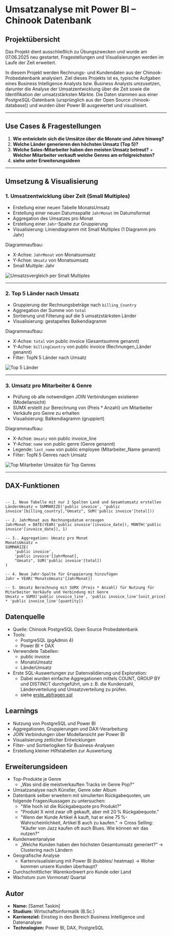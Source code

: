 # Umsatzanalyse mit Power BI – Chinook Datenbank

## Projektübersicht

Das Projekt dient ausschließlich zu Übungszwecken und wurde am 07.06.2025 neu gestartet. Fragestellungen und Visualisierungen werden im Laufe der Zeit erweitert.

In diesem Projekt werden Rechnungs- und Kundendaten aus der Chinook-Probedatenbank analysiert. 
Ziel dieses Projekts ist es, typische Aufgaben eines Business Intelligence Analysts bzw. Business Analysts umzusetzen, darunter die Analyse der Umsatzentwicklung über die Zeit sowie die Identifikation der umsatzstärksten Märkte.
Die Daten stammen aus einer PostgreSQL-Datenbank (ursprünglich aus der Open Source chinook-database)) und wurden über Power BI ausgewertet und visualisiert.


---

## Use Cases & Fragestellungen

1. **Wie entwickeln sich die Umsätze über die Monate und Jahre hinweg?**
2. **Welche Länder generieren den höchsten Umsatz (Top 5)?**
3. **Welche Sales-Mitarbeiter haben den meisten Umsatz betreut?** + **Welcher Mitarbeiter verkauft welche Genres am erfolgreichsten?**
4. **siehe unter Erweiterungsideen**

---

## Umsetzung & Visualisierung

### 1. Umsatzentwicklung über Zeit (Small Multiples)

- Erstellung einer neuen Tabelle MonatsUmsatz
- Erstellung einer neuen Datumsspalte `JahrMonat` im Datumsformat 
- Aggregation des Umsatzes pro Monat
- Erstellung einer `Jahr`-Spalte zur Gruppierung
- Visualisierung: Liniendiagramm mit Small Multiples (1 Diagramm pro Jahr)

Diagrammaufbau:
- X-Achse: `JahrMonat` von Monatsumsatz
- Y-Achse: `Umsatz` von Monatsumsatz
- Small Multiple: Jahr

![Umsatzsvergleich per Small Multiples](./screenshots/small_multiples_umsatz_pro_monat_und_jahr.PNG)

---

### 2. Top 5 Länder nach Umsatz

- Gruppierung der Rechnungsbeträge nach `billing_Country`
- Aggregation der Summe von `total`
- Sortierung und Filterung auf die 5 umsatzstärksten Länder
- Visualisierung: gestapeltes Balkendiagramm

Diagrammaufbau:
- X-Achse: `total` von public invoice (Gesamtsumme genannt)
- Y-Achse: `billingCountry` von public invoice (Rechnungen_Länder genannt)
- Filter: TopN 5 Länder nach Umsatz

![Top 5 Länder](./screenshots/top5laender.PNG)

---

### 3. Umsatz pro Mitarbeiter & Genre

- Prüfung ob alle notwendigen JOIN Verbindungen existieren (Modellansicht)
- SUMX erstellt zur Berechnung von (Preis * Anzahl) um Mitarbeiter Verkäufe pro Genre zu erhalten
- Visualisierung: Balkendiagramm (gruppiert)

Diagrammaufbau:
- X-Achse: `Umsatz` von public invoice_line 
- Y-Achse: `name` von public genre (Genre genannt)
- Legende: `last_name` von public employee (Mitarbeiter_Name genannt)
- Filter: TopN 5 Genres nach Umsatz

![Top Mitarbeiter Umsätze für Top Genres](./screenshots/mitarbeiter_umsatz_top5_genres.PNG)

---

## DAX-Funktionen

```dax

-- 1. Neue Tabelle mit nur 2 Spalten Land und Gesamtumsatz erstellen
LänderUmsatz = SUMMARIZE('public invoice', 'public invoice'[billing_country],"Umsatz", SUM('public invoice'[total]))

-- 2. JahrMonat aus Rechnungsdatum erzeugen
JahrMonat = DATE(YEAR('public invoice'[invoice_date]), MONTH('public invoice'[invoice_date]), 1)

-- 3.. Aggregation: Umsatz pro Monat
MonatsUmsatz = 
SUMMARIZE(
    'public invoice', 
    'public invoice'[JahrMonat],
    "Umsatz", SUM('public invoice'[total])
)

-- 4. Neue Jahr-Spalte für Gruppierung hinzufügen
Jahr = YEAR('MonatsUmsatz'[JahrMonat])

-- 5. Umsatz Berechnung mit SUMX (Preis * Anzahl) für Nutzung für Mitarbeiter Verkäufe und Verbindung mit Genre
Umsatz = SUMX('public invoice_line', 'public invoice_line'[unit_price] * 'public invoice_line'[quantity]) 
```

## Datenquelle

- Quelle: Chinook PostgreSQL Open Source Probedatenbank
- Tools:
  - PostgreSQL (pgAdmin 4)
  - Power BI + DAX
- Verwendete Tabellen:
  - public invoice
  - MonatsUmsatz
  - LänderUmsatz
- Erste SQL-Auswertungen zur Datenvalidierung und Exploration:
  - Dabei wurden einfache Aggregationen mittels COUNT, GROUP BY und DISTINCT durchgeführt, um z. B. die Kundenzahl, Länderverteilung und Umsatzverteilung zu prüfen.
  - siehe  [erste_abfragen.sql](./sql/countabfragen_mit_groupby_distinct.sql)

## Learnings

- Nutzung von PostgreSQL und Power BI
- Aggregationen, Gruppierungen und DAX-Verarbeitung
- JOIN Verbindungen über Modellansicht per Power BI
- Visualisierung zeitlicher Entwicklungen
- Filter- und Sortierlogiken für Business-Analysen
- Erstellung kleiner Hilfstabellen zur Auswertung

## Erweiterungsideen

- Top-Produkte je Genre
    - „Was sind die meistverkauften Tracks im Genre Pop?“
- Umsatzanalyse nach Künstler, Genre oder Album
- Datenbank selber erweitern mit simulierten Rückgabequoten, um folgende Fragen/Aussagen zu untersuchen:
    - "Wie hoch ist die Rückgabequote pro Produkt?" 
    - "Produkt X wird zwar oft gekauft, aber mit 20 % Rückgabequote."
    - "Wenn der Kunde Artikel A kauft, hat er eine 75 %-Wahrscheinlichkeit, Artikel B auch zu kaufen."
    -> Cross Selling: "Käufer von Jazz kaufen oft auch Blues. Wie können wir das nutzen?“  
- Kundenwertanalyse
    - „Welche Kunden haben den höchsten Gesamtumsatz generiert?“ -> Clustering nach Ländern
- Geografische Analyse
    - Kartenvisualisierung mit Power BI (bubbles/ heatmap) -> Woher kommen unsere Kunden überhaupt? 
- Durchschnittlicher Warenkorbwert pro Kunde oder Land
- Wachstum zum Vormonat/ Quartal


## Autor

- **Name:** [Samet Taskin]
- **Studium:** Wirtschaftsinformatik (B.Sc.)
- **Karriereziel:** Einstieg in den Bereich Business Intelligence und Datenanalyse
- **Technologien:** Power BI, DAX, PostgreSQL
